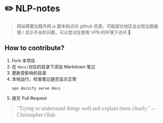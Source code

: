 # ✏️ NLP-notes

> 网站需要加载外网 js 脚本和访问 github 资源，可能部分地区会出现加载缓慢 / 显示不全的问题，可以尝试在使用 VPN 的环境下访问 🚀

## How to contribute?

1. Fork 本项目
2. 在 ```docs/```对应的目录下添加 Markdown 笔记
3. 更新受影响的目录
4. 本地运行，检查笔记是否显示正常
    ```shell
    npx docsify serve docs
    ```
5. 提交 Pull Request

> <font face="Times New Roman" size="4" color="grey">"Trying to understand things well and explain them clearly." -- Christopher Olah</font>